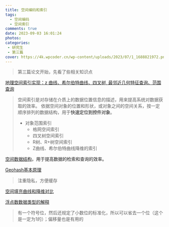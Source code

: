 ```yaml
---
title: 空间编码和索引
tags:
  - 空间编码
  - 空间索引
comments: true
date: 2023-09-03 16:01:24
photos: 
categories:
 - 研究生
 - 第三篇
cover: https://4k.wpcoder.cn/wp-content/uploads/2023/07/1_1688821972.png
---
```


> 第三篇论文开始，先看了些相关知识点

[地理空间索引实现：z 曲线、希尔伯特曲线、四叉树, 最邻近几何特征查询、范围查询](https://blog.51cto.com/u_15428122/4569829)

> 空间索引是对存储在介质上的数据位置信息的描述，用来提高系统对数据获取的效率。
> 依据空间对象的位置和形状，或对象之间的空间关系，按一定顺序排列的数据结构，用于**快速定位到控件对象**。
> 
> - 对象范围索引
>   - 格网空间索引
>   - 四叉树空间索引
>   - R树、R+树空间索引
>   - Z曲线、希尔伯特曲线降维的索引

[空间数据结构](https://www.cnblogs.com/KillerAery/p/10878367.html)，用于提高数据的检索和查询的效率。

[Geohash基本原理](https://www.cnblogs.com/tgzhu/p/6204173.html)

> 注重隐私，方便缓存

[空间填充曲线和降维对比](https://www.cnblogs.com/tgzhu/p/8286616.html)

[浮点数数据类型的解释](https://akaedu.github.io/book/ch14s04.html)

> 有一个符号位，然后还规定了小数位的标准化，所以可以省去一个位（这个是一定为1的）；偏移量也是有用的
